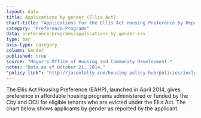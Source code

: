 ```yaml
---
layout: data
title: Applications by gender (Ellis Act)
chart-title: "Applications for the Ellis Act Housing Preference by Reported Gender"
category: "Preference-Programs"
data: preference-programs/applications_by_gender.csv
type: bar
axis-type: category
column: Gender
published: true
source: "Mayor's Office of Housing and Community Development."
notes: "Data as of October 21, 2014."
"policy-link": "http://jasonlally.com/housing-policy-hub/policies/inclusionary-housing/"
---
```

The Ellis Act Housing Preference (EAHP), launched in April 2014, gives preference in affordable housing programs administered or funded by the City and OCII for eligible tenants who are evicted under the Ellis Act. The chart below shows applicants by gender as reported by the applicant.
